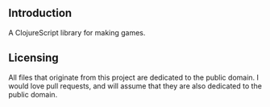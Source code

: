 ## Introduction

A ClojureScript library for making games.

## Licensing

All files that originate from this project are dedicated to the public domain. I would love pull requests, and will assume that they are also dedicated to the public domain.
